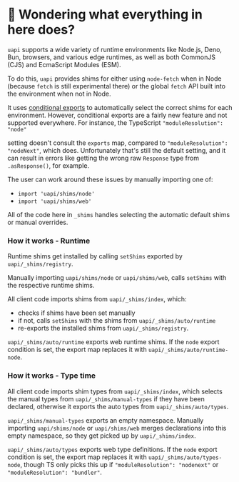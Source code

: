 # 👋 Wondering what everything in here does?

`uapi` supports a wide variety of runtime environments like Node.js, Deno, Bun, browsers, and various
edge runtimes, as well as both CommonJS (CJS) and EcmaScript Modules (ESM).

To do this, `uapi` provides shims for either using `node-fetch` when in Node (because `fetch` is still experimental there) or the global `fetch` API built into the environment when not in Node.

It uses [conditional exports](https://nodejs.org/api/packages.html#conditional-exports) to
automatically select the correct shims for each environment. However, conditional exports are a fairly new
feature and not supported everywhere. For instance, the TypeScript `"moduleResolution": "node"`

setting doesn't consult the `exports` map, compared to `"moduleResolution": "nodeNext"`, which does.
Unfortunately that's still the default setting, and it can result in errors like
getting the wrong raw `Response` type from `.asResponse()`, for example.

The user can work around these issues by manually importing one of:

- `import 'uapi/shims/node'`
- `import 'uapi/shims/web'`

All of the code here in `_shims` handles selecting the automatic default shims or manual overrides.

### How it works - Runtime

Runtime shims get installed by calling `setShims` exported by `uapi/_shims/registry`.

Manually importing `uapi/shims/node` or `uapi/shims/web`, calls `setShims` with the respective runtime shims.

All client code imports shims from `uapi/_shims/index`, which:

- checks if shims have been set manually
- if not, calls `setShims` with the shims from `uapi/_shims/auto/runtime`
- re-exports the installed shims from `uapi/_shims/registry`.

`uapi/_shims/auto/runtime` exports web runtime shims.
If the `node` export condition is set, the export map replaces it with `uapi/_shims/auto/runtime-node`.

### How it works - Type time

All client code imports shim types from `uapi/_shims/index`, which selects the manual types from `uapi/_shims/manual-types` if they have been declared, otherwise it exports the auto types from `uapi/_shims/auto/types`.

`uapi/_shims/manual-types` exports an empty namespace.
Manually importing `uapi/shims/node` or `uapi/shims/web` merges declarations into this empty namespace, so they get picked up by `uapi/_shims/index`.

`uapi/_shims/auto/types` exports web type definitions.
If the `node` export condition is set, the export map replaces it with `uapi/_shims/auto/types-node`, though TS only picks this up if `"moduleResolution": "nodenext"` or `"moduleResolution": "bundler"`.
